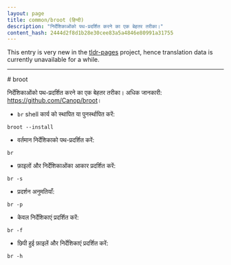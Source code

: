 ```yaml
---
layout: page
title: common/broot (हिन्दी)
description: "निर्देशिकाओंको पथ-प्रदर्शित करने का एक बेहतर तरीका।"
content_hash: 2444d2f8d1b28e30cee83a5a4846e80991a31755
---
```


This entry is very new in the [tldr-pages](https://github.com/tldr-pages/tldr) project, hence translation data is currently unavailable for a while.

<hr># broot

निर्देशिकाओंको पथ-प्रदर्शित करने का एक बेहतर तरीका।
अधिक जानकारी: <https://github.com/Canop/broot>।

- `br` shell कार्य को स्थापित या पुनर्स्थापित करें:

`broot --install`

- वर्तमान निर्देशिकाको पथ-प्रदर्शित करें:

`br`

- फ़ाइलों और निर्देशिकाओंका आकार प्रदर्शित करें:

`br -s`

- प्रदर्शन अनुमतियाँ:

`br -p`

- केवल निर्देशिकाएं प्रदर्शित करें:

`br -f`

- छिपी हुई फ़ाइलें और निर्देशिकाएं प्रदर्शित करें:

`br -h`
